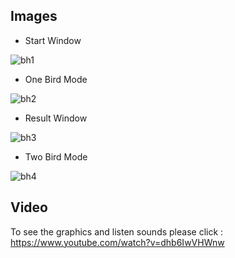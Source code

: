 ## Images
 - Start Window
 
 
![bh1](https://user-images.githubusercontent.com/43703209/77549600-0e49dd80-6ed6-11ea-9715-f6b9d3be9d85.JPG)


- One Bird Mode


![bh2](https://user-images.githubusercontent.com/43703209/77549632-14d85500-6ed6-11ea-8340-f2b5f6b297f2.JPG)


- Result Window


![bh3](https://user-images.githubusercontent.com/43703209/77549649-199d0900-6ed6-11ea-833f-6e19e3734bd5.JPG)


- Two Bird Mode


![bh4](https://user-images.githubusercontent.com/43703209/77549670-1efa5380-6ed6-11ea-8608-b5aa5f125d1a.JPG)

## Video
 To see the graphics and listen sounds please click : 
 https://www.youtube.com/watch?v=dhb6IwVHWnw
